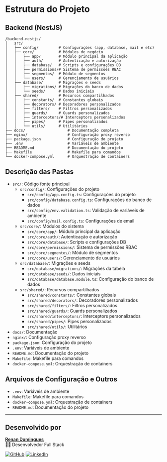 # Estrutura do Projeto

## Backend (NestJS)

```
/backend-nestjs/
│   src/
│   ├── config/         # Configurações (app, database, mail e etc)
│   ├── core/           # Módulos de negócio
│   │   ├── app/        # Módulo principal da aplicação
│   │   ├── auth/       # Autenticação e autorização
│   │   ├── database/   # Scripts e configurações DB
│   │   ├── permissions/# Sistema de permissões RBAC
│   │   ├── segmentos/  # Módulo de segmentos
│   │   └── users/      # Gerenciamento de usuários
│   ├── database/       # Migrações e seeds
│   │   ├── migrations/ # Migrações do banco de dados
│   │   └── seeds/      # Dados iniciais
│   ├── shared/         # Recursos compartilhados
│   │   ├── constants/  # Constantes globais
│   │   ├── decorators/ # Decoradores personalizados
│   │   ├── filters/    # Filtros personalizados
│   │   ├── guards/     # Guards personalizados
│   │   ├── interceptors/# Interceptors personalizados
│   │   ├── pipes/      # Pipes personalizados
│   │   └── utils/      # Utilitários
├── docs/                   # Documentação completa
├── nginx/                  # Configuração proxy reverso
├── package.json            # Configuração do projeto
├── .env                    # Variáveis de ambiente
├── README.md               # Documentação do projeto
├── Makefile                # Makefile para comandos
└── docker-compose.yml      # Orquestração de containers
```

## Descrição das Pastas

- `src/`: Código fonte principal
  - `src/config/`: Configurações do projeto
    - `src/config/app.config.ts`: Configurações do projeto
    - `src/config/database.config.ts`: Configurações do banco de dados
    - `src/config/env.validation.ts`: Validação de variáveis de ambiente
    - `src/config/mail.config.ts`: Configurações de email
  - `src/core/`: Módulos do sistema
    - `src/core/app/`: Módulo principal da aplicação
    - `src/core/auth/`: Autenticação e autorização
    - `src/core/database/`: Scripts e configurações DB
    - `src/core/permissions/`: Sistema de permissões RBAC
    - `src/core/segmentos/`: Módulo de segmentos
    - `src/core/users/`: Gerenciamento de usuários
  - `src/database/`: Migrações e seeds
    - `src/database/migrations/`: Migrações da tabela
    - `src/database/seeds/`: Dados iniciais
    - `src/database/database.module.ts`: Configuração do banco de dados
  - `src/shared/`: Recursos compartilhados
    - `src/shared/constants/`: Constantes globais
    - `src/shared/decorators/`: Decoradores personalizados
    - `src/shared/filters/`: Filtros personalizados
    - `src/shared/guards/`: Guards personalizados
    - `src/shared/interceptors/`: Interceptors personalizados
    - `src/shared/pipes/`: Pipes personalizados
    - `src/shared/utils/`: Utilitários
- `docs/`: Documentação
- `nginx/`: Configuração proxy reverso
- `package.json`: Configuração do projeto
- `.env`: Variáveis de ambiente
- `README.md`: Documentação do projeto
- `Makefile`: Makefile para comandos
- `docker-compose.yml`: Orquestração de containers

## Arquivos de Configuração e Outros

- `.env`: Variáveis de ambiente
- `Makefile`: Makefile para comandos
- `docker-compose.yml`: Orquestração de containers
- `README.md`: Documentação do projeto

---

## Desenvolvido por

[**Renan Domingues**](https://www.linkedin.com/in/renan-domingues-4808b2172/)  
👨‍💻 Desenvolvedor Full Stack

[![GitHub](https://img.shields.io/badge/-Renan%20Domingues-181717?style=flat-square&logo=github&logoColor=white&link=https://github.com/dominguesrenan)](https://github.com/dominguesrenan)
[![LinkedIn](https://img.shields.io/badge/-Renan%20Domingues-blue?style=flat-square&logo=Linkedin&logoColor=white&link=https://www.linkedin.com/in/renan-domingues-4808b2172/)](https://www.linkedin.com/in/renan-domingues-4808b2172/)
